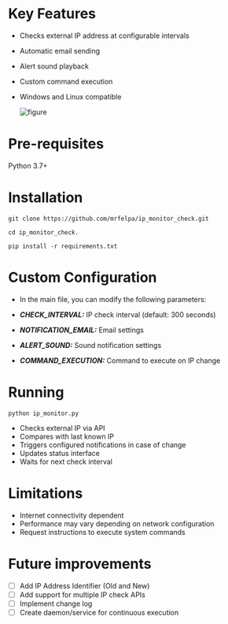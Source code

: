# Key Features

- Checks external IP address at configurable intervals
- Automatic email sending
- Alert sound playback
- Custom command execution
- Windows and Linux compatible

  ![figure](https://github.com/user-attachments/assets/427feeab-c44b-4455-af11-ded456f715ee)


# Pre-requisites

Python 3.7+

# Installation

    git clone https://github.com/mrfelpa/ip_monitor_check.git

    cd ip_monitor_check.

    pip install -r requirements.txt

# Custom Configuration

- In the main file, you can modify the following parameters:

-  ***CHECK_INTERVAL:*** IP check interval (default: 300 seconds)
-  ***NOTIFICATION_EMAIL:*** Email settings
-  ***ALERT_SOUND:*** Sound notification settings
- ***COMMAND_EXECUTION:*** Command to execute on IP change

# Running

    python ip_monitor.py

- Checks external IP via API
- Compares with last known IP
- Triggers configured notifications in case of change
- Updates status interface
- Waits for next check interval

# Limitations

- Internet connectivity dependent
- Performance may vary depending on network configuration
- Request instructions to execute system commands

# Future improvements

- [ ] Add IP Address Identifier (Old and New)
- [ ] Add support for multiple IP check APIs
- [ ] Implement change log
- [ ] Create daemon/service for continuous execution
